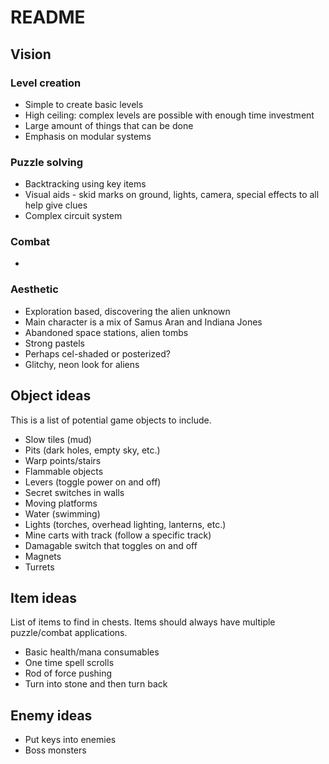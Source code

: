 # README

## Vision
### Level creation
  - Simple to create basic levels
  - High ceiling: complex levels are possible with enough time investment
  - Large amount of things that can be done
  - Emphasis on modular systems
### Puzzle solving
  - Backtracking using key items
  - Visual aids - skid marks on ground, lights, camera, special effects to all help give clues
  - Complex circuit system
### Combat
  -
### Aesthetic
  - Exploration based, discovering the alien unknown
  - Main character is a mix of Samus Aran and Indiana Jones
  - Abandoned space stations, alien tombs
  - Strong pastels
  - Perhaps cel-shaded or posterized?
  - Glitchy, neon look for aliens

## Object ideas
This is a list of potential game objects to include.
- Slow tiles (mud)
- Pits (dark holes, empty sky, etc.)
- Warp points/stairs
- Flammable objects
- Levers (toggle power on and off)
- Secret switches in walls
- Moving platforms
- Water (swimming)
- Lights (torches, overhead lighting, lanterns, etc.)
- Mine carts with track (follow a specific track)
- Damagable switch that toggles on and off
- Magnets
- Turrets

## Item ideas
List of items to find in chests. Items should always have multiple puzzle/combat applications.
- Basic health/mana consumables
- One time spell scrolls
- Rod of force pushing
- Turn into stone and then turn back

## Enemy ideas
- Put keys into enemies
- Boss monsters
